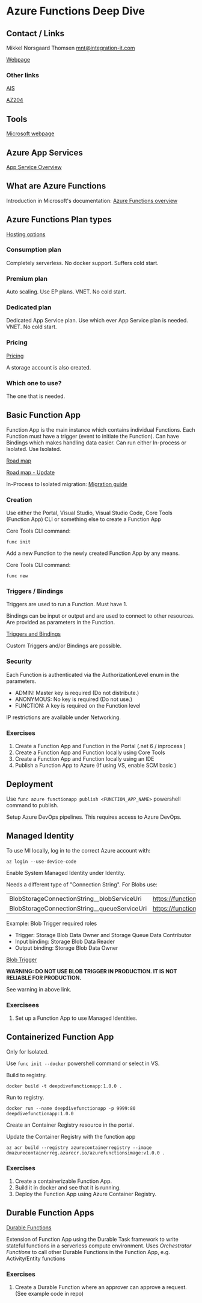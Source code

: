 # Azure Functions Deep Dive

## Contact / Links

Mikkel Norsgaard Thomsen <mnt@integration-it.com>

[Webpage](www.integration-it.com)

### Other links

[AIS](https://github.com/xemmel/dti_ais)

[AZ204](https://github.com/xemmel/az204)

## Tools

[Microsoft webpage](https://learn.microsoft.com/en-us/azure/azure-functions/functions-run-local)

## Azure App Services

[App Service Overview](https://learn.microsoft.com/en-us/azure/app-service/overview)

## What are Azure Functions

Introduction in Microsoft's documentation:
[Azure Functions overview](https://learn.microsoft.com/en-us/azure/azure-functions/functions-overview?pivots=programming-language-csharp)

## Azure Functions Plan types

[Hosting options](https://learn.microsoft.com/en-us/azure/azure-functions/functions-scale)

### Consumption plan

Completely serverless. No docker support. Suffers cold start.

### Premium plan

Auto scaling. Use EP plans. VNET. No cold start.

### Dedicated plan

Dedicated App Service plan. Use which ever App Service plan is needed. VNET. No cold start.

### Pricing

[Pricing](https://azure.microsoft.com/en-gb/pricing/details/functions/)

A storage account is also created.

### Which one to use?

The one that is needed.

## Basic Function App

Function App is the main instance which contains individual Functions. Each Function must have a trigger (event to initiate the Function). Can have Bindings which makes handling data easier. Can run either In-process or Isolated. Use Isolated.

[Road map](https://techcommunity.microsoft.com/t5/apps-on-azure-blog/net-on-azure-functions-roadmap-update/ba-p/3619066)

[Road map - Update](https://techcommunity.microsoft.com/t5/apps-on-azure-blog/net-on-azure-functions-august-2023-roadmap-update/ba-p/3910098)

In-Process to Isolated migration:
[Migration guide](https://learn.microsoft.com/en-us/azure/azure-functions/migrate-dotnet-to-isolated-model?tabs=net8)

### Creation

Use either the Portal, Visual Studio, Visual Studio Code, Core Tools (Function App) CLI or something else to create a Function App

Core Tools CLI command:

`func init`

Add a new Function to the newly created Function App by any means.

Core Tools CLI command:

`func new`

### Triggers / Bindings

Triggers are used to run a Function. Must have 1.

Bindings can be input or output and are used to connect to other resources. Are provided as parameters in the Function.

[Triggers and Bindings](https://learn.microsoft.com/en-us/azure/azure-functions/functions-triggers-bindings)

Custom Triggers and/or Bindings are possible.

### Security

Each Function is authenticated via the AuthorizationLevel enum in the parameters.

- ADMIN: Master key is required (Do not distribute.)
- ANONYMOUS: No key is required (Do not use.)
- FUNCTION: A key is required on the Function level

IP restrictions are available under Networking.

### Exercises

1. Create a Function App and Function in the Portal (.net 6 / inprocess )
2. Create a Function App and Function locally using Core Tools
3. Create a Function App and Function locally using an IDE
4. Publish a Function App to Azure (If using VS, enable SCM basic )

## Deployment

Use `func azure functionapp publish <FUNCTION_APP_NAME>` powershell command to publish.

Setup Azure DevOps pipelines. This requires access to Azure DevOps.

## Managed Identity

To use MI locally, log in to the correct Azure account with:

`az login --use-device-code`

Enable System Managed Identity under Identity.

Needs a different type of "Connection String". For Blobs use:

|                                                |                                              |
| ---------------------------------------------- | -------------------------------------------- |
| BlobStorageConnectionString\_\_blobServiceUri  | https://functionappst.blob.core.windows.net  |
| BlobStorageConnectionString\_\_queueServiceUri | https://functionappst.queue.core.windows.net |

Example: Blob Trigger required roles

- Trigger: Storage Blob Data Owner and Storage Queue Data Contributor
- Input binding: Storage Blob Data Reader
- Output binding: Storage Blob Data Owner

[Blob Trigger](https://learn.microsoft.com/en-us/azure/azure-functions/functions-bindings-storage-blob-trigger)

**WARNING: DO NOT USE BLOB TRIGGER IN PRODUCTION. IT IS NOT RELIABLE FOR PRODUCTION.**

See warning in above link.

### Exercisees

1. Set up a Function App to use Managed Identities.

## Containerized Function App

Only for Isolated.

Use `func init --docker` powershell command or select in VS.

Build to registry.

`docker build -t deepdivefunctionapp:1.0.0 .`

Run to registry.

`docker run --name deepdivefunctionapp -p 9999:80 deepdivefunctionapp:1.0.0`

Create an Container Registry resource in the portal.

Update the Container Registry with the function app

`az acr build --registry azurecontainerregistry --image dmazurecontainerreg.azurecr.io/azurefunctionsimage:v1.0.0 .`

### Exercises

1. Create a containerizable Function App.
2. Build it in docker and see that it is running.
3. Deploy the Function App using Azure Container Registry.

## Durable Function Apps

[Durable Functions](https://learn.microsoft.com/en-us/azure/azure-functions/durable/durable-functions-overview)

Extension of Function App using the Durable Task framework to write stateful functions in a serverless compute environment. Uses _Orchestrator Functions_ to call other Durable Functions in the Function App, e.g. Activity/Entity functions

### Exercises

1. Create a Durable Function where an approver can approve a request. (See example code in repo)
